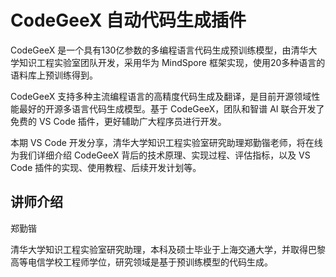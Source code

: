 # CodeGeeX 自动代码生成插件

CodeGeeX 是一个具有130亿参数的多编程语言代码生成预训练模型，由清华大学知识工程实验室团队开发，采用华为 MindSpore 框架实现，使用20多种语言的语料库上预训练得到。

CodeGeeX 支持多种主流编程语言的高精度代码生成及翻译，是目前开源领域性能最好的开源多语言代码生成模型。基于 CodeGeeX，团队和智谱 AI 联合开发了免费的 VS Code 插件，更好辅助广大程序员进行开发。

本期 VS Code 开发分享，清华大学知识工程实验室研究助理郑勤锴老师，将在线为我们详细介绍 CodeGeeX 背后的技术原理、实现过程、评估指标，以及 VS Code 插件的实现、使用教程、后续开发计划等。 

## 讲师介绍

郑勤锴 

清华大学知识工程实验室研究助理，本科及硕士毕业于上海交通大学，并取得巴黎高等电信学校工程师学位，研究领域是基于预训练模型的代码生成。
